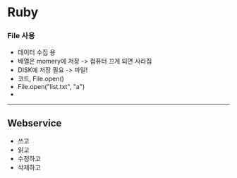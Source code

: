 # Ruby

### File 사용

- 데이터 수집 용
- 배열은 momery에 저장 -> 컴퓨터 끄게 되면 사라짐
- DISK에 저장 필요 -> 파일!
- 코드, File.open()
- File.open("list.txt", "a")
- 

---

## Webservice

- 쓰고
- 읽고
- 수정하고
- 삭제하고


